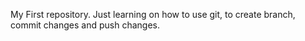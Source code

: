 My First repository.
Just learning on how to use git, to create branch, commit changes and push changes.
